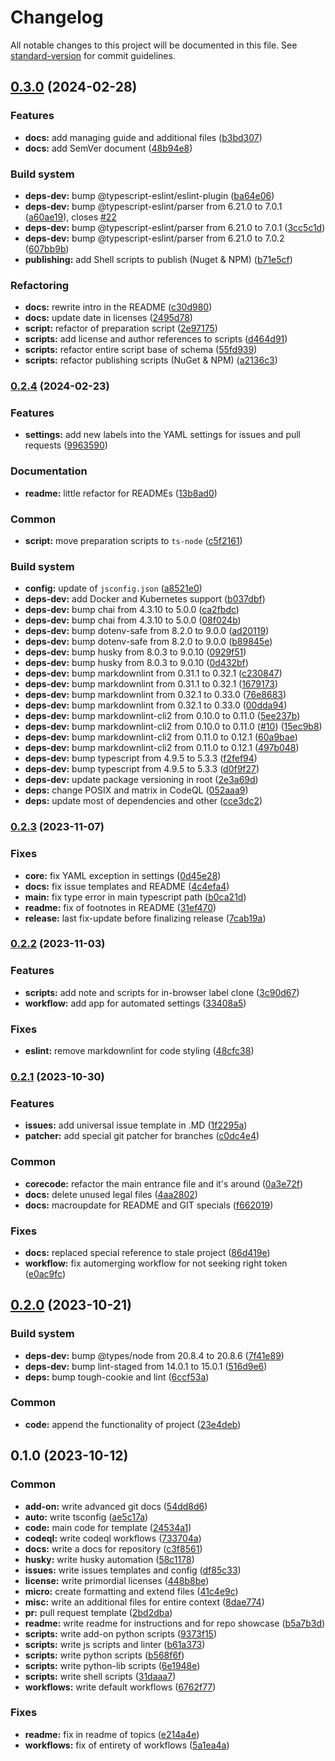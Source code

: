 # Changelog

All notable changes to this project will be documented in this file. See [standard-version](https://github.com/conventional-changelog/standard-version) for commit guidelines.

## [0.3.0](https://github.com/mokkapps/changelog-generator-demo/compare/v0.2.4...v0.3.0) (2024-02-28)


### Features

* **docs:** add managing guide and additional files ([b3bd307](https://github.com/mokkapps/changelog-generator-demo/commits/b3bd30733e8980f503ef8bfa2276c1f38a741b71))
* **docs:** add SemVer document ([48b94e8](https://github.com/mokkapps/changelog-generator-demo/commits/48b94e8710e8356c9d0d8904f95ffbf529f79882))


### Build system

* **deps-dev:** bump @typescript-eslint/eslint-plugin ([ba64e06](https://github.com/mokkapps/changelog-generator-demo/commits/ba64e069c9b3d288a78ad18788e1ac7775972f54))
* **deps-dev:** bump @typescript-eslint/parser from 6.21.0 to 7.0.1 ([a60ae19](https://github.com/mokkapps/changelog-generator-demo/commits/a60ae19136977ea5f9b711469d74255a8665efbe)), closes [#22](https://github.com/Falcion/Patternugit/issues/22)
* **deps-dev:** bump @typescript-eslint/parser from 6.21.0 to 7.0.1 ([3cc5c1d](https://github.com/mokkapps/changelog-generator-demo/commits/3cc5c1dcf8b9538fdd5dafdf933dbfddde8d1280))
* **deps-dev:** bump @typescript-eslint/parser from 6.21.0 to 7.0.2 ([607bb9b](https://github.com/mokkapps/changelog-generator-demo/commits/607bb9b47cd7bdbe73edba8b6462edf60087ac0b))
* **publishing:** add Shell scripts to publish (Nuget & NPM) ([b71e5cf](https://github.com/mokkapps/changelog-generator-demo/commits/b71e5cf3881df098f6960383b4fd19c6c6aed2ee))


### Refactoring

* **docs:** rewrite intro in the README ([c30d980](https://github.com/mokkapps/changelog-generator-demo/commits/c30d980263326823f2a057ad50c18dbfd7bb55d4))
* **docs:** update date in licenses ([2495d78](https://github.com/mokkapps/changelog-generator-demo/commits/2495d7829f7cd0cda9a19ee9831bff8204694295))
* **script:** refactor of preparation script ([2e97175](https://github.com/mokkapps/changelog-generator-demo/commits/2e971754da7887c2f77fa02c52ae482080199fb6))
* **scripts:** add license and author references to scripts ([d464d91](https://github.com/mokkapps/changelog-generator-demo/commits/d464d9155898e57be7b2805144bf381f047597ca))
* **scripts:** refactor entire script base of schema ([55fd939](https://github.com/mokkapps/changelog-generator-demo/commits/55fd939f013f2221af63529a79a8b134281a5c64))
* **scripts:** refactor publishing scripts (NuGet & NPM) ([a2136c3](https://github.com/mokkapps/changelog-generator-demo/commits/a2136c3fcb16007dfd237e1a0d8689be6649ecfa))

### [0.2.4](https://github.com/mokkapps/changelog-generator-demo/compare/v0.2.3...v0.2.4) (2024-02-23)


### Features

* **settings:** add new labels into the YAML settings for issues and pull requests ([9963590](https://github.com/mokkapps/changelog-generator-demo/commits/99635902cd1c72b07f46bf8a0444334a6440dd83))


### Documentation

* **readme:** little refactor for READMEs ([13b8ad0](https://github.com/mokkapps/changelog-generator-demo/commits/13b8ad01338d1a0649e25549a3b5db292f2a7b18))


### Common

* **script:** move preparation scripts to `ts-node` ([c5f2161](https://github.com/mokkapps/changelog-generator-demo/commits/c5f2161d06402b0846556814e2915cebd53c8a59))


### Build system

* **config:** update of `jsconfig.json` ([a8521e0](https://github.com/mokkapps/changelog-generator-demo/commits/a8521e06349e90a71899c06313c229711296847e))
* **deps-dev:** add Docker and Kubernetes support ([b037dbf](https://github.com/mokkapps/changelog-generator-demo/commits/b037dbf329af81613302cb5cd04675ece4227f24))
* **deps-dev:** bump chai from 4.3.10 to 5.0.0 ([ca2fbdc](https://github.com/mokkapps/changelog-generator-demo/commits/ca2fbdc7611f4f9cfd1af7cf058459cc3a5c5a60))
* **deps-dev:** bump chai from 4.3.10 to 5.0.0 ([08f024b](https://github.com/mokkapps/changelog-generator-demo/commits/08f024be4c82c647409a382f2bdedcb2121507d2))
* **deps-dev:** bump dotenv-safe from 8.2.0 to 9.0.0 ([ad20119](https://github.com/mokkapps/changelog-generator-demo/commits/ad2011951a6b3ba81b2aeba379e24dbac75a4a55))
* **deps-dev:** bump dotenv-safe from 8.2.0 to 9.0.0 ([b89845e](https://github.com/mokkapps/changelog-generator-demo/commits/b89845e71a305472166bbbed7fcaeeb0154fea33))
* **deps-dev:** bump husky from 8.0.3 to 9.0.10 ([0929f51](https://github.com/mokkapps/changelog-generator-demo/commits/0929f5198e6547754e92d1f925421fe858904de8))
* **deps-dev:** bump husky from 8.0.3 to 9.0.10 ([0d432bf](https://github.com/mokkapps/changelog-generator-demo/commits/0d432bf0500e66ddb03bb10ef8e89b2b5f1c22a4))
* **deps-dev:** bump markdownlint from 0.31.1 to 0.32.1 ([c230847](https://github.com/mokkapps/changelog-generator-demo/commits/c230847a7f8b440d39b9fa08588780acc405d914))
* **deps-dev:** bump markdownlint from 0.31.1 to 0.32.1 ([1679173](https://github.com/mokkapps/changelog-generator-demo/commits/16791730e7736d9bd5dff761888529d7ce095914))
* **deps-dev:** bump markdownlint from 0.32.1 to 0.33.0 ([76e8683](https://github.com/mokkapps/changelog-generator-demo/commits/76e868362a85a8c1577b3034a8b8470abfe1d9ff))
* **deps-dev:** bump markdownlint from 0.32.1 to 0.33.0 ([00dda94](https://github.com/mokkapps/changelog-generator-demo/commits/00dda944dfc535a20437bea24a302b1f4306c290))
* **deps-dev:** bump markdownlint-cli2 from 0.10.0 to 0.11.0 ([5ee237b](https://github.com/mokkapps/changelog-generator-demo/commits/5ee237b6d8cc576b7f3a14a2a74c6b1ca5884e48))
* **deps-dev:** bump markdownlint-cli2 from 0.10.0 to 0.11.0 ([#10](https://github.com/Falcion/Patternugit/issues/10)) ([15ec9b8](https://github.com/mokkapps/changelog-generator-demo/commits/15ec9b87fb74c45ee218cd5d0f4484dbf0b7d45d))
* **deps-dev:** bump markdownlint-cli2 from 0.11.0 to 0.12.1 ([60a9bae](https://github.com/mokkapps/changelog-generator-demo/commits/60a9bae5455017db9e4eb4f445ea9c21114f62d0))
* **deps-dev:** bump markdownlint-cli2 from 0.11.0 to 0.12.1 ([497b048](https://github.com/mokkapps/changelog-generator-demo/commits/497b048b2e122c6ead7cec7be9ad47e4ccc51002))
* **deps-dev:** bump typescript from 4.9.5 to 5.3.3 ([f2fef94](https://github.com/mokkapps/changelog-generator-demo/commits/f2fef94538186ad95961b3e5628a1f92daef6b7d))
* **deps-dev:** bump typescript from 4.9.5 to 5.3.3 ([d0f9f27](https://github.com/mokkapps/changelog-generator-demo/commits/d0f9f27d2c8a06ccceb77be725e71882f122c77b))
* **deps-dev:** update package versioning in root ([2e3a69d](https://github.com/mokkapps/changelog-generator-demo/commits/2e3a69df81a9de4d2b42441130e7160f612a1ab7))
* **deps:** change POSIX and matrix in CodeQL ([052aaa9](https://github.com/mokkapps/changelog-generator-demo/commits/052aaa9535ac9df07a17e4960189c5de54fab2c9))
* **deps:** update most of dependencies and other ([cce3dc2](https://github.com/mokkapps/changelog-generator-demo/commits/cce3dc274de0917efec97785f65487492ca086a9))

### [0.2.3](https://github.com/mokkapps/changelog-generator-demo/compare/v0.2.2...v0.2.3) (2023-11-07)


### Fixes

* **core:** fix YAML exception in settings ([0d45e28](https://github.com/mokkapps/changelog-generator-demo/commits/0d45e28d12cb097ba8e4fccaaa732833d9965497))
* **docs:** fix issue templates and README ([4c4efa4](https://github.com/mokkapps/changelog-generator-demo/commits/4c4efa46bf477e2272ba0387222ab657e2fc0f81))
* **main:** fix type error in main typescript path ([b0ca21d](https://github.com/mokkapps/changelog-generator-demo/commits/b0ca21dea0072c887d4f96849ed46ffda72e88ae))
* **readme:** fix of footnotes in README ([31ef470](https://github.com/mokkapps/changelog-generator-demo/commits/31ef4701e79d194b38ee332d5a9a806c61b88254))
* **release:** last fix-update before finalizing release ([7cab19a](https://github.com/mokkapps/changelog-generator-demo/commits/7cab19a5cd5dec875310bbe48d51897b9a6c9b1d))

### [0.2.2](https://github.com/mokkapps/changelog-generator-demo/compare/v0.2.1...v0.2.2) (2023-11-03)


### Features

* **scripts:** add note and scripts for in-browser label clone ([3c90d67](https://github.com/mokkapps/changelog-generator-demo/commits/3c90d6717bd56778294901aec7941be498a39e6e))
* **workflow:** add app for automated settings ([33408a5](https://github.com/mokkapps/changelog-generator-demo/commits/33408a57428fd82bcdc963c2727c18bc511f1d64))


### Fixes

* **eslint:** remove markdownlint for code styling ([48cfc38](https://github.com/mokkapps/changelog-generator-demo/commits/48cfc383096cb83bc0035b378b142f8f30e8c294))

### [0.2.1](https://github.com/mokkapps/changelog-generator-demo/compare/v0.2.0...v0.2.1) (2023-10-30)


### Features

* **issues:** add universal issue template in .MD ([1f2295a](https://github.com/mokkapps/changelog-generator-demo/commits/1f2295a523d21b7937db03df26da85680342770e))
* **patcher:** add special git patcher for branches ([c0dc4e4](https://github.com/mokkapps/changelog-generator-demo/commits/c0dc4e4c03db7bb0a60acf049edcc175722fa68d))


### Common

* **corecode:** refactor the main entrance file and it's around ([0a3e72f](https://github.com/mokkapps/changelog-generator-demo/commits/0a3e72f44a658b5d302ffcb7dd5c9de6c784dc88))
* **docs:** delete unused legal files ([4aa2802](https://github.com/mokkapps/changelog-generator-demo/commits/4aa2802a37e5648baaea797a88496c2f0331cec4))
* **docs:** macroupdate for README and GIT specials ([f662019](https://github.com/mokkapps/changelog-generator-demo/commits/f6620191e377e3606a0f19628aa5fcb63d8f6784))


### Fixes

* **docs:** replaced special reference to stale project ([86d419e](https://github.com/mokkapps/changelog-generator-demo/commits/86d419e0e2ab78c62cb2dbd3ab648c44a41d0f76))
* **workflow:** fix automerging workflow for not seeking right token ([e0ac9fc](https://github.com/mokkapps/changelog-generator-demo/commits/e0ac9fc987bbf36e657b3876b2275e15654caad7))

## [0.2.0](https://github.com/mokkapps/changelog-generator-demo/compare/v0.1.0...v0.2.0) (2023-10-21)


### Build system

* **deps-dev:** bump @types/node from 20.8.4 to 20.8.6 ([7f41e89](https://github.com/mokkapps/changelog-generator-demo/commits/7f41e8978444a47747963e4330f74a424a306116))
* **deps-dev:** bump lint-staged from 14.0.1 to 15.0.1 ([516d9e6](https://github.com/mokkapps/changelog-generator-demo/commits/516d9e60a60b2ca150c18bc83976b586e7721b02))
* **deps:** bump tough-cookie and lint ([6ccf53a](https://github.com/mokkapps/changelog-generator-demo/commits/6ccf53a7b070b540201a908be18b6dfbc92df940))


### Common

* **code:** append the functionality of project ([23e4deb](https://github.com/mokkapps/changelog-generator-demo/commits/23e4debb3de2c4a266b3a4d2a5d0ed5f1422db24))

## 0.1.0 (2023-10-12)


### Common

* **add-on:** write advanced git docs ([54dd8d6](https://github.com/mokkapps/changelog-generator-demo/commits/54dd8d607f56a8846eb4a5415b70ecc811be5b95))
* **auto:** write tsconfig ([ae5c17a](https://github.com/mokkapps/changelog-generator-demo/commits/ae5c17af8e42ce82c83343effd6cc4e3f30d4369))
* **code:** main code for template ([24534a1](https://github.com/mokkapps/changelog-generator-demo/commits/24534a1d74fb23060b101909d6f739169d92f831))
* **codeql:** write codeql workflows ([733704a](https://github.com/mokkapps/changelog-generator-demo/commits/733704a1392906445cfb190170302405a7b6cf48))
* **docs:** write a docs for repository ([c3f8561](https://github.com/mokkapps/changelog-generator-demo/commits/c3f8561c0804a527186cbff6efc0bd02f5232bcf))
* **husky:** write husky automation ([58c1178](https://github.com/mokkapps/changelog-generator-demo/commits/58c11783eec5f511a29a35e23e13a997a0b02741))
* **issues:** write issues templates and config ([df85c33](https://github.com/mokkapps/changelog-generator-demo/commits/df85c33b69f9c28e9b7a3f0352e71741e33f1908))
* **license:** write primordial licenses ([448b8be](https://github.com/mokkapps/changelog-generator-demo/commits/448b8bef76991b01d8ca9f82951db8f7141629bd))
* **micro:** create formatting and extend files ([41c4e9c](https://github.com/mokkapps/changelog-generator-demo/commits/41c4e9cfc5ad40ec7582a925632fca0f46bea896))
* **misc:** write an additional files for entire context ([8dae774](https://github.com/mokkapps/changelog-generator-demo/commits/8dae77463fcda7dae35713091c6cfb3d99837dbc))
* **pr:** pull request template ([2bd2dba](https://github.com/mokkapps/changelog-generator-demo/commits/2bd2dba4d29b469338a27a8b95d3afedf4925c7f))
* **readme:** write readme for instructions and for repo showcase ([b5a7b3d](https://github.com/mokkapps/changelog-generator-demo/commits/b5a7b3d65522c09b2756585524bb0cc6797a2a94))
* **scripts:** write add-on python scripts ([9373f15](https://github.com/mokkapps/changelog-generator-demo/commits/9373f155477201c1c5ab96bd3bd1e5207ed3d591))
* **scripts:** write js scripts and linter ([b61a373](https://github.com/mokkapps/changelog-generator-demo/commits/b61a3734aef150bd8a4384a2a44d50c48e928b04))
* **scripts:** write python scripts ([b568f6f](https://github.com/mokkapps/changelog-generator-demo/commits/b568f6f493035e0482583bb4402f93fcc981830f))
* **scripts:** write python-lib scripts ([6e1948e](https://github.com/mokkapps/changelog-generator-demo/commits/6e1948e314c4619ab4e2e71c5a102d4fe5f3da7d))
* **scripts:** write shell scripts ([31daaa7](https://github.com/mokkapps/changelog-generator-demo/commits/31daaa714e2e16a1ed46ffc6c4d456c9d025497e))
* **workflows:** write default workflows ([6762f77](https://github.com/mokkapps/changelog-generator-demo/commits/6762f77679e768d9a2d742cd73279faa72c551fe))


### Fixes

* **readme:** fix in readme of topics ([e214a4e](https://github.com/mokkapps/changelog-generator-demo/commits/e214a4ec8f363cdac3342bcbd7fdef28d3355914))
* **workflows:** fix of entirety of workflows ([5a1ea4a](https://github.com/mokkapps/changelog-generator-demo/commits/5a1ea4a816ee9017a33dfb68e714a6b47118f59e))

<!--
 This changelog file will be automatically updated by pending husky-hook scripts and commit's linters, but, it can also be edited in dependent case. 
 -->